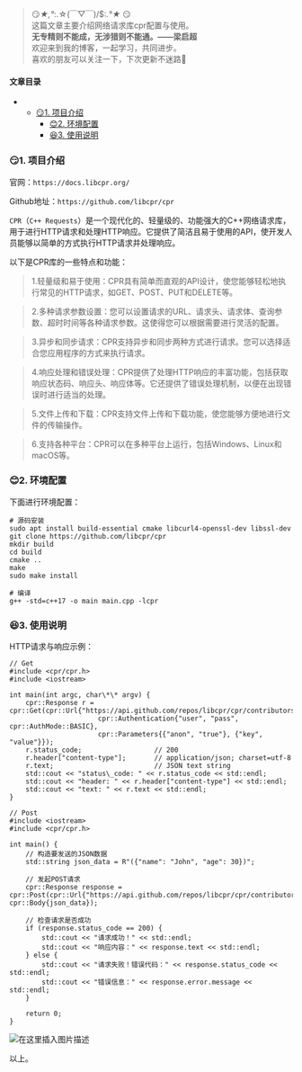 







> 
> 😏*★,°*:.☆(￣▽￣)/$:*.°★* 😏  
>  这篇文章主要介绍网络请求库cpr配置与使用。  
>  **无专精则不能成，无涉猎则不能通。——梁启超**  
>  欢迎来到我的博客，一起学习，共同进步。  
>  喜欢的朋友可以关注一下，下次更新不迷路🥞
> 
> 
> 




#### 文章目录


* + [:smirk:1. 项目介绍](#smirk1__7)
	+ [:blush:2. 环境配置](#blush2__27)
	+ [:satisfied:3. 使用说明](#satisfied3__45)




### 😏1. 项目介绍


官网：`https://docs.libcpr.org/`


Github地址：`https://github.com/libcpr/cpr`


`CPR`（`C++ Requests`）是一个现代化的、轻量级的、功能强大的C++网络请求库，用于进行HTTP请求和处理HTTP响应。它提供了简洁且易于使用的API，使开发人员能够以简单的方式执行HTTP请求并处理响应。


以下是CPR库的一些特点和功能：



> 
> 1.轻量级和易于使用：CPR具有简单而直观的API设计，使您能够轻松地执行常见的HTTP请求，如GET、POST、PUT和DELETE等。
> 
> 
> 



> 
> 2.多种请求参数设置：您可以设置请求的URL、请求头、请求体、查询参数、超时时间等各种请求参数。这使得您可以根据需要进行灵活的配置。
> 
> 
> 



> 
> 3.异步和同步请求：CPR支持异步和同步两种方式进行请求。您可以选择适合您应用程序的方式来执行请求。
> 
> 
> 



> 
> 4.响应处理和错误处理：CPR提供了处理HTTP响应的丰富功能，包括获取响应状态码、响应头、响应体等。它还提供了错误处理机制，以便在出现错误时进行适当的处理。
> 
> 
> 



> 
> 5.文件上传和下载：CPR支持文件上传和下载功能，使您能够方便地进行文件的传输操作。
> 
> 
> 



> 
> 6.支持各种平台：CPR可以在多种平台上运行，包括Windows、Linux和macOS等。
> 
> 
> 


### 😊2. 环境配置


下面进行环境配置：



```
# 源码安装
sudo apt install build-essential cmake libcurl4-openssl-dev libssl-dev
git clone https://github.com/libcpr/cpr
mkdir build
cd build
cmake ..
make
sudo make install

```


```
# 编译
g++ -std=c++17 -o main main.cpp -lcpr

```

### 😆3. 使用说明


HTTP请求与响应示例：



```
// Get
#include <cpr/cpr.h>
#include <iostream>

int main(int argc, char\*\* argv) {
    cpr::Response r = cpr::Get(cpr::Url{"https://api.github.com/repos/libcpr/cpr/contributors"},
                      cpr::Authentication{"user", "pass", cpr::AuthMode::BASIC},
                      cpr::Parameters{{"anon", "true"}, {"key", "value"}});
    r.status_code;                  // 200
    r.header["content-type"];       // application/json; charset=utf-8
    r.text;                         // JSON text string
    std::cout << "status\_code: " << r.status_code << std::endl;
    std::cout << "header: " << r.header["content-type"] << std::endl;
    std::cout << "text: " << r.text << std::endl;
}

```


```
// Post
#include <iostream>
#include <cpr/cpr.h>

int main() {
    // 构造要发送的JSON数据
    std::string json_data = R"({"name": "John", "age": 30})";

    // 发起POST请求 
    cpr::Response response = cpr::Post(cpr::Url{"https://api.github.com/repos/libcpr/cpr/contributors"}, cpr::Body{json_data});

    // 检查请求是否成功
    if (response.status_code == 200) {
        std::cout << "请求成功！" << std::endl;
        std::cout << "响应内容：" << response.text << std::endl;
    } else {
        std::cout << "请求失败！错误代码：" << response.status_code << std::endl;
        std::cout << "错误信息：" << response.error.message << std::endl;
    }

    return 0;
}

```

![在这里插入图片描述](https://img-blog.csdnimg.cn/6cbcd6c17cec4dba9bb3c0f895f02fa2.png)


以上。





